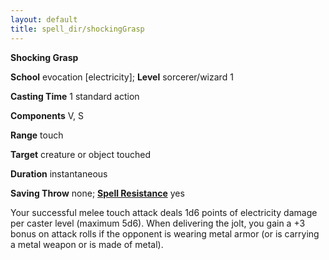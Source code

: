 ```yaml
---
layout: default
title: spell_dir/shockingGrasp
---
```

 **Shocking Grasp**

**School** evocation [electricity]; **Level** sorcerer/wizard 1

**Casting Time** 1 standard action

**Components** V, S

**Range** touch

**Target** creature or object touched

**Duration** instantaneous

**Saving Throw** none; **[Spell Resistance](../glossary#_spell-resistance)** yes

Your successful melee touch attack deals 1d6 points of electricity damage per caster level (maximum 5d6). When delivering the jolt, you gain a +3 bonus on attack rolls if the opponent is wearing metal armor (or is carrying a metal weapon or is made of metal).

